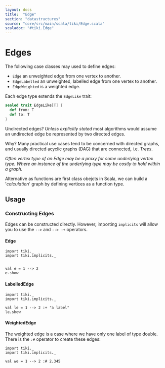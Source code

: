 ```yaml
---
layout: docs 
title:  "Edge"
section: "datastructures"
source: "core/src/main/scala/tiki/Edge.scala"
scaladoc: "#tiki.Edge"
---
```

# Edges

The following case classes may used to define edges:

- `Edge` an unweighted edge from one vertex to another.
- `EdgeLabelled` an unweighted, labelled edge from one vertex to another.
- `EdgeWeighted` is a weighted edge.

Each edge type extends the `EdgeLike` trait:

```scala
sealed trait EdgeLike[T] {
  def from: T
  def to: T
}
```

Undirected edges? _Unless explicitly stated_ most algorithms would assume an undirected
 edge be represented by two directed edges. 
 
Why? Many practical use cases tend to be concerned with directed graphs, and usually directed
acyclic graphs (DAG) that are connected, i.e. _Trees_. 

_Often vertex type of an Edge may be a proxy for some underlying vertex type.
Where an instance of the underlying type may be costly to hold within a graph._
 
Alternative as functions are first class obejcts in Scala, we can build a '_calculation_'
 graph by defining vertices as a function type.

## Usage

### Constructing Edges

Edges can be constructed directly. However, importing `implicits` 
will allow you to use the `-->` and `--> :+` operators.


#### Edge

```tut
import tiki._
import tiki.implicits._


val e = 1 --> 2
e.show
```

#### LabelledEdge

```tut
import tiki._
import tiki.implicits._

val le = 1 --> 2 :+ "a label"
le.show
```

#### WeightedEdge

The weighted edge is a case where we have only one label of type double. There is the `:#` operator
to create these edges:

```tut
import tiki._
import tiki.implicits._

val we = 1 --> 2 :# 2.345
```